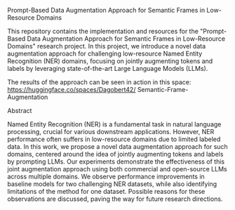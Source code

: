 Prompt-Based Data Augmentation Approach for Semantic Frames in Low-Resource Domains

This repository contains the implementation and resources for the "Prompt-Based Data Augmentation Approach for Semantic Frames in Low-Resource Domains" research project. In this project, we introduce a novel data augmentation approach for challenging low-resource Named Entity Recognition (NER) domains, focusing on jointly augmenting tokens and labels by leveraging state-of-the-art Large Language Models (LLMs).

The results of the approach can be seen in action in this space: https://huggingface.co/spaces/Dagobert42/ Semantic-Frame-Augmentation

Abstract

Named Entity Recognition (NER) is a fundamental task in natural language processing, crucial for various downstream applications. However, NER performance often suffers in low-resource domains due to limited labeled data. In this work, we propose a novel data augmentation approach for such domains, centered around the idea of jointly augmenting tokens and labels by prompting LLMs. Our experiments demonstrate the effectiveness of this joint augmentation approach using both commercial and open-source LLMs across multiple domains. We observe performance improvements in baseline models for two challenging NER datasets, while also identifying limitations of the method for one dataset. Possible reasons for these observations are discussed, paving the way for future research directions.